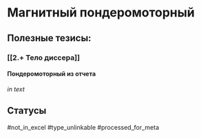 # Магнитный пондеромоторный 

## Полезные тезисы:
### [[2.+ Тело диссера]]
#### Пондеромоторный из отчета
_in text_

## Статусы
#not_in_excel 
#type_unlinkable 
#processed_for_meta